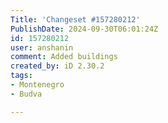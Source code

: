 ```yaml
---
Title: 'Changeset #157280212'
PublishDate: 2024-09-30T06:01:24Z
id: 157280212
user: anshanin
comment: Added buildings
created_by: iD 2.30.2
tags:
- Montenegro
- Budva

---
```

